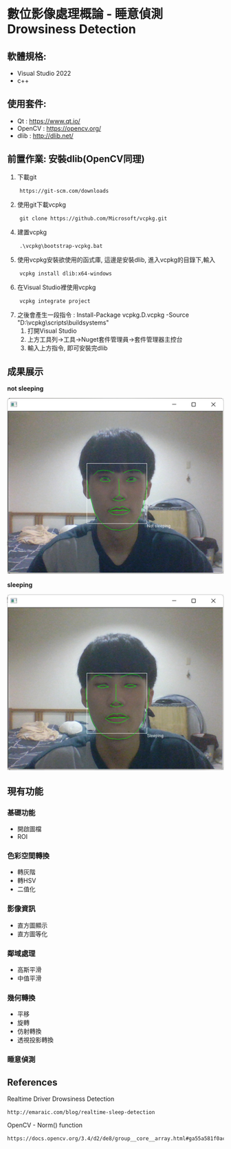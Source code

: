 # **數位影像處理概論 - 睡意偵測 Drowsiness Detection**
## 軟體規格:
* Visual Studio 2022
* c++
## 使用套件:
* Qt : https://www.qt.io/
* OpenCV : https://opencv.org/
* dlib : http://dlib.net/
## 前置作業: 安裝dlib(OpenCV同理)
1. 下載git
```
    https://git-scm.com/downloads
```
2. 使用git下載vcpkg
```
    git clone https://github.com/Microsoft/vcpkg.git
```
4. 建置vcpkg
```
    .\vcpkg\bootstrap-vcpkg.bat
```
5. 使用vcpkg安裝欲使用的函式庫, 這邊是安裝dlib, 進入vcpkg的目錄下,輸入
```
    vcpkg install dlib:x64-windows
```
6. 在Visual Studio裡使用vcpkg
```
    vcpkg integrate project
```
7. 之後會產生一段指令 : Install-Package vcpkg.D.vcpkg -Source "D:\vcpkg\scripts\buildsystems"
    1. 打開Visual Studio
    2. 上方工具列->工具->Nuget套件管理員->套件管理器主控台
    3. 輸入上方指令, 即可安裝完dlib
## 成果展示
**not sleeping**

![圖示](result1.png)

**sleeping**

![圖示](result2.png)
## 現有功能
### 基礎功能
* 開啟圖檔
* ROI
### 色彩空間轉換
* 轉灰階
* 轉HSV
* 二值化
### 影像資訊
* 直方圖顯示
* 直方圖等化
### 鄰域處理
* 高斯平滑
* 中值平滑
### 幾何轉換
* 平移
* 旋轉
* 仿射轉換
* 透視投影轉換
### 睡意偵測
## References
Realtime Driver Drowsiness Detection

    http://emaraic.com/blog/realtime-sleep-detection
OpenCV - Norm() function

    https://docs.opencv.org/3.4/d2/de8/group__core__array.html#ga55a581f0accd8d990af775d378e7e46c
